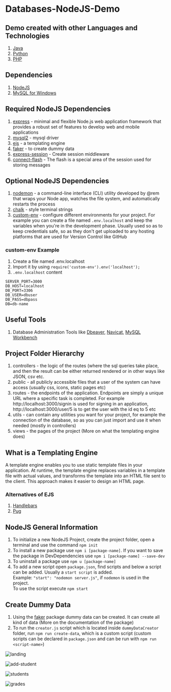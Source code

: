 # Databases-NodeJS-Demo

## Demo created with other Languages and Technologies
1. [Java](https://github.com/ChristosHadjichristofi/Databases-Java-Demo)
2. [Python](https://github.com/DimK19/Databases-Python-Demo)
3. [PHP](https://github.com/cpefkianakis/Databases-PHP-Demo)

## Dependencies
1. [NodeJS](https://nodejs.org/en/)
2. [MySQL for Windows](https://dev.mysql.com/downloads/installer/)

## Required NodeJS Dependencies
1. [express](https://www.npmjs.com/package/express) - minimal and flexible Node.js web application framework that provides a robust set of features to develop web and mobile applications
2. [mysql2](https://www.npmjs.com/package/mysql2) - mysql driver
3. [ejs](https://www.npmjs.com/package/ejs) - a templating engine
4. [faker](https://www.npmjs.com/package/faker/v/5.5.3) - to create dummy data
5. [express-session](https://www.npmjs.com/package/express-session) - Create session middleware
6. [connect-flash](https://www.npmjs.com/package/connect-flash) - The flash is a special area of the session used for storing messages

## Optional NodeJS Dependencies
1. [nodemon](https://www.npmjs.com/package/nodemon) - a command-line interface (CLI) utility developed by @rem that wraps your Node app, watches the file system, and automatically restarts the process
2. [chalk](https://www.npmjs.com/package/chalk) - style terminal strings 
3. [custom-env](https://www.npmjs.com/package/custom-env) - configure different environments for your project. For example you can create a file named ```.env.localhost``` and keep the variables when you're in the development phase. Usually used so as to keep credentials safe, so as they don't get uploaded to any hosting platforms that are used for Version Control like GitHub

### custom-env Example
1. Create a file named .env.localhost
2. Import it by using ```require('custom-env').env('localhost');```
3. ```.env.localhost``` content
```
SERVER_PORT=3000
DB_HOST=localhost
DB_PORT=3306
DB_USER=dbuser
DB_PASS=dbpass
DB=db-name
```

## Useful Tools
1. Database Administration Tools like [Dbeaver](https://dbeaver.io/), [Navicat](https://www.navicat.com/en/), [MySQL Workbench](https://dev.mysql.com/downloads/workbench/)

## Project Folder Hierarchy
1. controllers - the logic of the routes (where the sql queries take place, and then the result can be either returned rendered or in other ways like JSON, csv etc.
2. public - all publicly accessible files that a user of the system can have access (usually css, icons, static pages etc)
3. routes - the endpoints of the application. Endpoints are simply a unique URL where a specific task is completed. For example http://localhost:3000/signin is used for signing in an application, http://localhost:3000/user/5 is to get the user with the id eq to 5 etc
4. utils - can contain any utilities you want for your project, for example the connection of the database, so as you can just import and use it when needed (mostly in controllers)
5.  views - the pages of the project (More on what the templating engine does)

## What is a Templating Engine
A template engine enables you to use static template files in your application. At runtime, the template engine replaces variables in a template file with actual values, and transforms the template into an HTML file sent to the client. This approach makes it easier to design an HTML page.

### Alternatives of EJS
1. [Handlebars](https://handlebarsjs.com/)
2. [Pug](https://pugjs.org/api/getting-started.html)

## NodeJS General Information
1. To initialize a new NodeJS Project, create the project folder, open a terminal and use the command ```npm init```
2. To install a new package use ```npm i [package-name]```. If you want to save the package in DevDependencies use ```npm i [package-name] --save-dev```
3. To uninstall a package use ```npm u [package-name]```
4. To add a new script open ```package.json```, find scripts and below a script can be added. Usually a ```start script``` is added.<br>
   Example: ```"start": "nodemon server.js"```, if ```nodemon``` is used in the project.<br>
   To use the script execute ```npm start```

## Create Dummy Data
1. Using the [faker](https://www.npmjs.com/package/faker/v/5.5.3) package dummy data can be created. It can create all kind of data (More on the documentation of the package)
2. To run the ```creator.js``` script which is located inside ```dummyDataCreator``` folder, run ```npm run create-data```, which is a custom script (custom scripts can be declared in ```package.json``` and can be run with ```npm run <script-name>```)

![landing](https://user-images.githubusercontent.com/40044042/159064916-aac1a816-33ff-4e6f-9e63-45c31c7044a3.png)

![add-student](https://user-images.githubusercontent.com/40044042/159064953-cf6b808a-062a-48c7-b140-67b141b50604.png)

![students](https://user-images.githubusercontent.com/40044042/156389596-a409b129-e9cb-4946-9d9d-47f113c1d8f3.png)

![grades](https://user-images.githubusercontent.com/40044042/156389628-1653aba7-c033-48d0-ac3a-df37374f0d1e.png)
